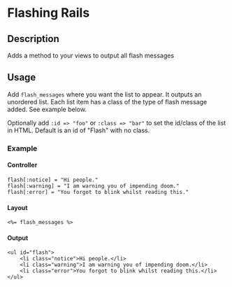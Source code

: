 # Flashing Rails

## Description

Adds a method to your views to output all flash messages

## Usage

Add `flash_messages` where you want the list to appear. It outputs an unordered list. Each list item has a class of the type of flash message added. See example below.

Optionally add `:id => "foo"` or `:class => "bar"` to set the id/class of the list in HTML. Default is an id of "Flash" with no class.

### Example

#### Controller
	
	flash[:notice] = "Hi people."
	flash[:warning] = "I am warning you of impending doom."
	flash[:error] = "You forgot to blink whilst reading this."

#### Layout

	<%= flash_messages %>

#### Output
	
	<ul id="flash">
		<li class="notice">Hi people.</li>
		<li class="warning">I am warning you of impending doom.</li>
		<li class="error">You forgot to blink whilst reading this.</li>
	</ul>